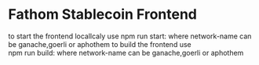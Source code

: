 # Fathom Stablecoin Frontend
to start the frontend locallcaly use 
  npm run start:<network-name> where network-name can be ganache,goerli or aphothem 
to build the frontend use  
  npm run build:<network-name> where network-name can be ganache,goerli or aphothem 
